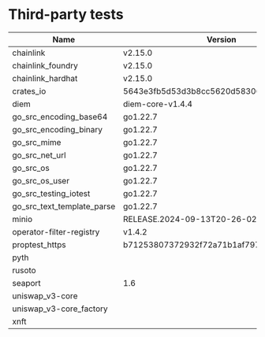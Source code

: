 # Third-party tests

| Name                       | Version                                  | Framework | Full | Linux | macOS | Windows | Partition |
| -------------------------- | ---------------------------------------- | --------- | ---- | ----- | ----- | ------- | --------- |
| chainlink                  | v2.15.0                                  |           |      | X     | X     | X       | 0         |
| chainlink_foundry          | v2.15.0                                  | foundry   | X    | X     | X     | X       | 1         |
| chainlink_hardhat          | v2.15.0                                  | hardhat   |      | X     | X     | X       | 0         |
| crates_io                  | 5643e3fb5d53d3b8cc5620d583068ae17e82b5c3 |           |      | X     | X     | X       | 0         |
| diem                       | diem-core-v1.4.4                         |           |      | X     | X     | X       | 0         |
| go_src_encoding_base64     | go1.22.7                                 | go        | X    | X     | X     | X       | 0         |
| go_src_encoding_binary     | go1.22.7                                 | go        | X    | X     | X     |         | 0         |
| go_src_mime                | go1.22.7                                 | go        | X    | X     | X     |         | 0         |
| go_src_net_url             | go1.22.7                                 | go        | X    | X     | X     | X       | 0         |
| go_src_os                  | go1.22.7                                 | go        | X    | X     | X     |         | 0         |
| go_src_os_user             | go1.22.7                                 | go        | X    | X     |       |         | 1         |
| go_src_testing_iotest      | go1.22.7                                 | go        | X    | X     | X     | X       | 1         |
| go_src_text_template_parse | go1.22.7                                 | go        | X    | X     | X     | X       | 1         |
| minio                      | RELEASE.2024-09-13T20-26-02Z             |           |      | X     | X     | X       | 1         |
| operator-filter-registry   | v1.4.2                                   |           |      | X     | X     | X       | 0         |
| proptest_https             | b71253807372932f72a71b1af7975371a41e7c88 |           | X    | X     | X     | X       | 0         |
| pyth                       |                                          | anchor    |      | X     | X     |         | 0         |
| rusoto                     |                                          |           |      | X     | X     | X       | 1         |
| seaport                    | 1.6                                      | hardhat   |      | X     | X     | X       | 1         |
| uniswap_v3-core            |                                          |           |      | X     | X     | X       | 0         |
| uniswap_v3-core_factory    |                                          |           | X    | X     | X     | X       | 1         |
| xnft                       |                                          | anchor    | X    | X     |       |         | 1         |
